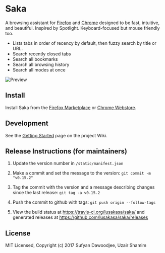 # Saka

A browsing assistant for [Firefox](https://addons.mozilla.org/firefox/addon/saka/) and [Chrome](https://chrome.google.com/webstore/detail/saka/nbdfpcokndmapcollfpjdpjlabnibjdi) designed to be fast, intuitive, and beautiful. Inspired by Spotlight. Keyboard-focused but mouse friendly too.

* Lists tabs in order of recency by default, then fuzzy search by title or URL.
* Search recently closed tabs
* Search all bookmarks
* Search all browsing history
* Search all modes at once

![Preview](./images/preview.png)

## Install

Install Saka from the [Firefox Marketplace](https://addons.mozilla.org/firefox/addon/saka/) or [Chrome Webstore](https://chrome.google.com/webstore/detail/saka/nbdfpcokndmapcollfpjdpjlabnibjdi).

## Development
See the [Getting Started](https://github.com/lusakasa/saka/wiki/Getting-Started) page on the project Wiki.

## Release Instructions (for maintainers)

1.  Update the version number in `/static/manifest.json`

2.  Make a commit and set the message to the version: `git commit -m "v0.15.2"`

3.  Tag the commit with the version and a message describing changes since the last release: `git tag -a v0.15.2`

4.  Push the commit to github with tags: `git push origin --follow-tags`

5.  View the build status at https://travis-ci.org/lusakasa/saka/ and generated releases at https://github.com/lusakasa/saka/releases

## License

MIT Licensed, Copyright (c) 2017 Sufyan Dawoodjee, Uzair Shamim
